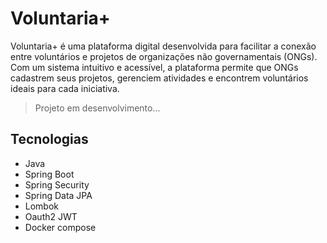 # Voluntaria+

Voluntaria+ é uma plataforma digital desenvolvida para facilitar a conexão entre voluntários e projetos de organizações não governamentais (ONGs). Com um sistema intuitivo e acessível, a plataforma permite que ONGs cadastrem seus projetos, gerenciem atividades e encontrem voluntários ideais para cada iniciativa.

> Projeto em desenvolvimento...

## Tecnologias

- Java
- Spring Boot
- Spring Security
- Spring Data JPA
- Lombok
- Oauth2 JWT
- Docker compose
